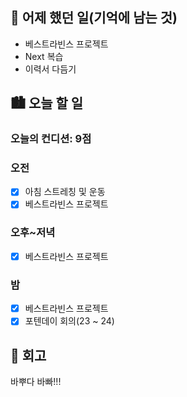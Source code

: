 ## 🌃 어제 했던 일(기억에 남는 것)

- 베스트라빈스 프로젝트
- Next 복습
- 이력서 다듬기

## 🏙️ 오늘 할 일

### 오늘의 컨디션: 9점

### 오전

- [x] 아침 스트레칭 및 운동
- [x] 베스트라빈스 프로젝트

### 오후~저녁

- [x] 베스트라빈스 프로젝트

### 밤

- [x] 베스트라빈스 프로젝트
- [x] 포텐데이 회의(23 ~ 24)

## 🌆 회고

바뿌다 바빠!!!